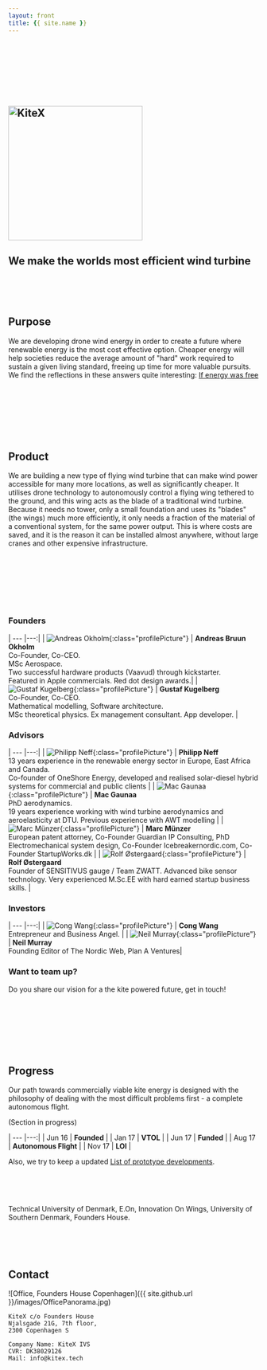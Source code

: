```yaml
---
layout: front
title: {{ site.name }}
---
```


<section class="page-header" id="front1">
    <div style="height: 100px;"></div>
    <h1 class="project-name"><a href="{{ site.github.url }}"><img src="/graphics/KiteXWhite.svg" alt="KiteX" style="width:270px"></a></h1>
    <h2 class="project-tagline">We make the worlds most efficient wind turbine</h2>
    <!-- <a href="#" class="btn">View on GitHub</a> -->
</section>

<section class="main-content front" markdown="1">
<div style="height: 50px;"></div>

## Purpose
We are developing drone wind energy in order to create a future where renewable energy is the most cost effective option. Cheaper energy will help societies reduce the average amount of "hard" work required to sustain a given living standard, freeing up time for more valuable pursuits. We find the reflections in these answers quite interesting: [If energy was free](https://www.quora.com/If-energy-was-free-and-renewable-how-would-the-economy-be-fundamentally-different-from-what-it-is-now)

<div style="height: 50px;"></div>
</section>

<section class="page-header" id="front2">
</section>

<section class="main-content front" markdown="1">
<div style="height: 50px;"></div>



## Product
We are building a new type of flying wind turbine that can make wind power accessible for many more locations, as well as significantly cheaper. It utilises drone technology to autonomously control a flying wing tethered to the ground, and this wing acts as the blade of a traditional wind turbine. Because it needs no tower, only a small foundation and uses its "blades" (the wings) much more efficiently, it only needs a fraction of the material of a conventional system, for the same power output. This is where costs are saved, and it is the reason it can be installed almost anywhere, without large cranes and other expensive infrastructure.

<div style="height: 50px;"></div>
</section>

<section class="page-header" id="front3">

<div id="drawing"></div>
<script src="https://cdnjs.cloudflare.com/ajax/libs/svg.js/2.6.1/svg.js"></script>
<script src="/js/main.js"></script>

</section>

<section class="main-content front" markdown="1">

<div style="height: 50px;"></div>

<a name="team-link" class="anchor"></a>

### Founders

| --- |---:|
| ![Andreas Okholm](/images/profile/andreasOkholm.jpg){:class="profilePicture"}       | **Andreas Bruun Okholm**    <br /> Co-Founder, Co-CEO. <br /> MSc Aerospace. <br /> Two successful hardware products (Vaavud) through kickstarter. <br /> Featured in Apple commercials. Red dot design awards.|
| ![Gustaf Kugelberg](/images/profile/gustafKugelberg.jpg){:class="profilePicture"}   | **Gustaf Kugelberg**        <br />  Co-Founder, Co-CEO. <br /> Mathematical modelling, Software architecture. <br /> MSc theoretical physics. Ex management consultant. App developer. |

### Advisors

| --- |---:|
| ![Philipp Neff](/images/profile/philippNeff.jpg){:class="profilePicture"}       | **Philipp Neff** <br /> 13 years experience in the renewable energy sector in Europe, East Africa and Canada. <br />Co-founder of OneShore Energy, developed and realised solar-diesel hybrid systems for commercial and public clients |
| ![Mac Gaunaa](/images/profile/macGaunaa.jpeg){:class="profilePicture"}             | **Mac Gaunaa**     <br /> PhD aerodynamics. <br /> 19 years experience working with wind turbine aerodynamics and aeroelasticity at DTU. Previous experience with AWT modelling |
| ![Marc Münzer](/images/profile/marcMunzer.jpg){:class="profilePicture"}           | **Marc Münzer**     <br /> European patent attorney, Co-Founder Guardian IP Consulting, PhD Electromechanical system design, Co-Founder Icebreakernordic.com, Co-Founder StartupWorks.dk |
| ![Rolf Østergaard](/images/profile/rolfOestergaard.jpg){:class="profilePicture"}  | **Rolf Østergaard** <br /> Founder of SENSITIVUS gauge / Team ZWATT. Advanced bike sensor technology. Very experienced M.Sc.EE with hard earned startup business skills. |


### Investors

| --- |---:|
| ![Cong Wang](/images/profile/congWang.jpg){:class="profilePicture"}       | **Cong Wang**    <br /> Entrepreneur and Business Angel. |
| ![Neil Murray](/images/profile/neilMurray.jpg){:class="profilePicture"}   | **Neil Murray**  <br /> Founding Editor of The Nordic Web, Plan A Ventures|

### Want to team up?
Do you share our vision for a the kite powered future, get in touch!

<div style="height: 50px;"></div>
</section>

<section class="page-header" id="front4">

<!-- <div style="height: 10px;"></div> -->
<!-- <img src="/graphics/3DIsometricFlipWhite.svg" alt="KiteX" style="width:320px"> -->
<!-- <div style="height: 50px;"></div> -->

</section>

<section class="main-content front" markdown="1">

<div style="height: 50px;"></div>


## <a name="progress-link" class="anchor"></a>Progress
Our path towards commercially viable kite energy is designed with the philosophy of dealing with the most difficult problems first - a complete autonomous flight. 

(Section in progress)

| --- |---:|
| Jun 16 | **Founded** |
| Jan 17 | **VTOL** |
| Jun 17 | **Funded** |
| Aug 17 | **Autonomous Flight** |
| Nov 17 | **LOI** |

Also, we try to keep a updated [List of prototype developments](/prototypes).


<div style="height: 50px;"></div>
</section>

<section class="page-header" id="front5">

Technical University of Denmark, E.On, Innovation On Wings, University of Southern Denmark, Founders House.

<!-- <div style="height: 10px;"></div> -->
<!-- <img src="/graphics/3DIsometricFlipWhite.svg" alt="KiteX" style="width:320px"> -->
<!-- <div style="height: 50px;"></div> -->

</section>

<section class="main-content front" markdown="1">

<div style="height: 50px;"></div>

## <a name="contact-link" class="anchor"></a>Contact

![Office, Founders House Copenhagen]({{ site.github.url }}/images/OfficePanorama.jpg)

```
KiteX c/o Founders House
Njalsgade 21G, 7th floor,
2300 Copenhagen S

Company Name: KiteX IVS
CVR: DK38029126
Mail: info@kitex.tech
```

</section>